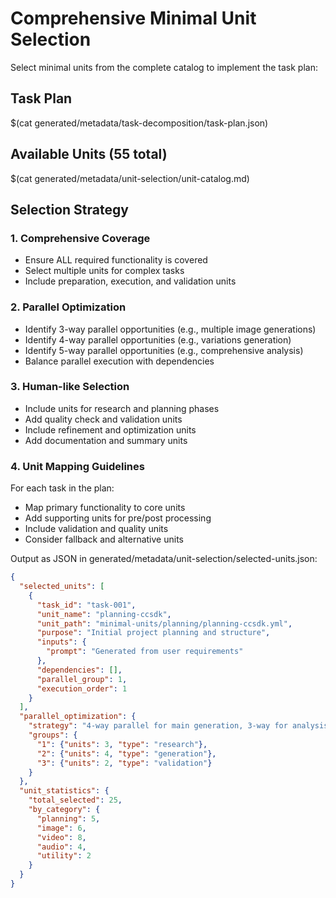 # Comprehensive Minimal Unit Selection

Select minimal units from the complete catalog to implement the task plan:

## Task Plan
$(cat generated/metadata/task-decomposition/task-plan.json)

## Available Units (55 total)
$(cat generated/metadata/unit-selection/unit-catalog.md)

## Selection Strategy

### 1. Comprehensive Coverage
- Ensure ALL required functionality is covered
- Select multiple units for complex tasks
- Include preparation, execution, and validation units

### 2. Parallel Optimization
- Identify 3-way parallel opportunities (e.g., multiple image generations)
- Identify 4-way parallel opportunities (e.g., variations generation)
- Identify 5-way parallel opportunities (e.g., comprehensive analysis)
- Balance parallel execution with dependencies

### 3. Human-like Selection
- Include units for research and planning phases
- Add quality check and validation units
- Include refinement and optimization units
- Add documentation and summary units

### 4. Unit Mapping Guidelines
For each task in the plan:
- Map primary functionality to core units
- Add supporting units for pre/post processing
- Include validation and quality units
- Consider fallback and alternative units

Output as JSON in generated/metadata/unit-selection/selected-units.json:
```json
{
  "selected_units": [
    {
      "task_id": "task-001",
      "unit_name": "planning-ccsdk",
      "unit_path": "minimal-units/planning/planning-ccsdk.yml",
      "purpose": "Initial project planning and structure",
      "inputs": {
        "prompt": "Generated from user requirements"
      },
      "dependencies": [],
      "parallel_group": 1,
      "execution_order": 1
    }
  ],
  "parallel_optimization": {
    "strategy": "4-way parallel for main generation, 3-way for analysis",
    "groups": {
      "1": {"units": 3, "type": "research"},
      "2": {"units": 4, "type": "generation"},
      "3": {"units": 2, "type": "validation"}
    }
  },
  "unit_statistics": {
    "total_selected": 25,
    "by_category": {
      "planning": 5,
      "image": 6,
      "video": 8,
      "audio": 4,
      "utility": 2
    }
  }
}
```
